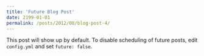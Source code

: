 ```yaml
---
title: 'Future Blog Post'
date: 2199-01-01
permalink: /posts/2012/08/blog-post-4/
---
```


This post will show up by default. To disable scheduling of future posts, edit `config.yml` and set `future: false`. 
